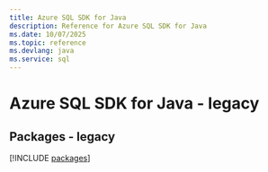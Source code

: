 ```yaml
---
title: Azure SQL SDK for Java
description: Reference for Azure SQL SDK for Java
ms.date: 10/07/2025
ms.topic: reference
ms.devlang: java
ms.service: sql
---
```

# Azure SQL SDK for Java - legacy
## Packages - legacy
[!INCLUDE [packages](sql-index.md)]